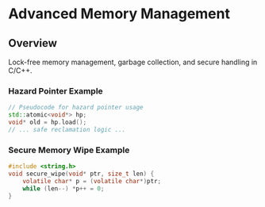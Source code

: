 # Advanced Memory Management

## Overview
Lock-free memory management, garbage collection, and secure handling in C/C++.

### Hazard Pointer Example
```cpp
// Pseudocode for hazard pointer usage
std::atomic<void*> hp;
void* old = hp.load();
// ... safe reclamation logic ...
```

### Secure Memory Wipe Example
```c
#include <string.h>
void secure_wipe(void* ptr, size_t len) {
    volatile char* p = (volatile char*)ptr;
    while (len--) *p++ = 0;
}
```
